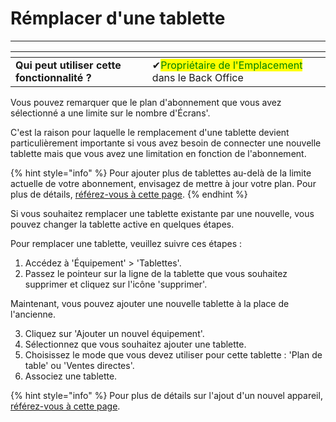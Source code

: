 # Rémplacer d'une tablette

---------

<table data-card-size="large" data-view="cards" data-full-width="false"><thead><tr><th></th><th></th><th></th></tr></thead><tbody><tr><td><strong>Qui peut utiliser cette fonctionnalité ?</strong></td><td><span data-gb-custom-inline data-tag="emoji" data-code="2714">✔</span><mark style="color:green;">Propriétaire de l'Emplacement</mark> dans le Back Office</td><td></td></tr></tbody></table>

Vous pouvez remarquer que le plan d'abonnement que vous avez sélectionné a une limite sur le nombre d'Écrans'.

C'est la raison pour laquelle le remplacement d'une tablette devient particulièrement importante si vous avez besoin de connecter une nouvelle tablette mais que vous avez une limitation en fonction de l'abonnement.

{% hint style="info" %}
Pour ajouter plus de tablettes au-delà de la limite actuelle de votre abonnement, envisagez de mettre à jour votre plan. Pour plus de détails, [référez-vous à cette page](ajouter-un-nouvel-ecran.md).
{% endhint %}

Si vous souhaitez remplacer une tablette existante par une nouvelle, vous pouvez changer la tablette active en quelques étapes.

Pour remplacer une tablette, veuillez suivre ces étapes :

1. Accédez à 'Équipement' > 'Tablettes'.
2. Passez le pointeur sur la ligne de la tablette que vous souhaitez supprimer et cliquez sur l'icône 'supprimer'.

Maintenant, vous pouvez ajouter une nouvelle tablette à la place de l'ancienne.

3. Cliquez sur 'Ajouter un nouvel équipement'.
4. Sélectionnez que vous souhaitez ajouter une tablette.
5. Choisissez le mode que vous devez utiliser pour cette tablette : 'Plan de table' ou 'Ventes directes'.
6. Associez une tablette.

{% hint style="info" %}
Pour plus de détails sur l'ajout d'un nouvel appareil, [référez-vous à cette page](ajouter-un-appareil.md).
